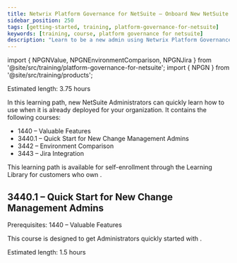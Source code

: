 ```yaml
---
title: Netwrix Platform Governance for NetSuite – Onboard New NetSuite Admins Learning Path
sidebar_position: 250
tags: [getting-started, training, platform-governance-for-netsuite]
keywords: [training, course, platform governance for netsuite]
description: "Learn to be a new admin using Netwrix Platform Governance for NetSuite through courses"
---
```


import { NPGNValue, NPGNEnvironmentComparison, NPGNJira } from '@site/src/training/platform-governance-for-netsuite';
import { NPGN } from '@site/src/training/products';


Estimated length: 3.75 hours

In this learning path, new NetSuite Administrators can quickly learn how to use <NPGN /> when it is already deployed for your organization. It contains the following courses:

* 1440 <NPGN /> – Valuable Features
* 3440.1 <NPGN /> – Quick Start for New Change Management Admins
* 3442 <NPGN /> – Environment Comparison
* 3443 <NPGN /> – Jira Integration

This learning path is available for self-enrollment through the Learning Library for customers who own <NPGN />.

<NPGNValue />

## 3440.1 <NPGN /> – Quick Start for New Change Management Admins

Prerequisites: 1440 <NPGN /> – Valuable Features

This course is designed to get Administrators quickly started with <NPGN />.

Estimated length: 1.5 hours

<NPGNEnvironmentComparison />

<NPGNJira />
